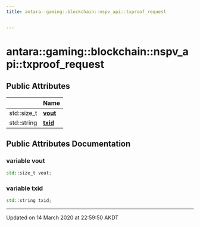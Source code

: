 ```yaml
---
title: antara::gaming::blockchain::nspv_api::txproof_request


---
```


# antara::gaming::blockchain::nspv_api::txproof_request

















## Public Attributes

|                | Name           |
| -------------- | -------------- |
| std::size_t | **[vout](Classes/structantara_1_1gaming_1_1blockchain_1_1nspv__api_1_1txproof__request.md#variable-vout)**  |
| std::string | **[txid](Classes/structantara_1_1gaming_1_1blockchain_1_1nspv__api_1_1txproof__request.md#variable-txid)**  |












## Public Attributes Documentation

### variable vout

```cpp
std::size_t vout;
```




























### variable txid

```cpp
std::string txid;
```
































-------------------------------

Updated on 14 March 2020 at 22:59:50 AKDT